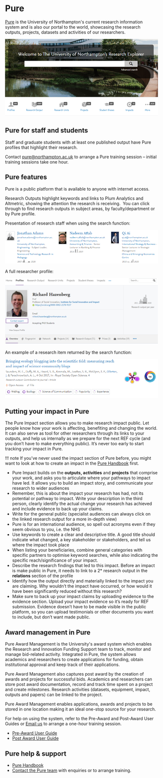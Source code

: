 # Pure

[Pure](https://pure.northampton.ac.uk/) is the University of Northampton's current research information system and is also our portal to the world, showcasing the research outputs, projects, datasets and activities of our researchers.

![Pure home page with search bar](img/pure-homepage.png)

## Pure for staff and students

Staff and graduate students with at least one published output have Pure profiles that highlight their research.

Contact [pure@northampton.ac.uk](mailto:pure@northampton.ac.uk) to arrange a Pure training session – initial training sessions take one hour.

## Pure features

Pure is a public platform that is available to anyone with internet access.

Research Outputs highlight keywords and links to Plum Analytics and Altmetric, showing the attention the research is receiving.  You can click through to find research outputs in subject areas, by faculty/department or by Pure profile.

Presentation of research staff when using the search function:

![Returns staff list in alphabetical order](img/pure-profiles.png)

A full researcher profile:

![Includes name, contact details and research outputs](img/pure-profile.png)

An example of a research item returned by the search function:

![Includes title, author, publication date](img/pure-item.png)

## Putting your impact in Pure

The Pure Impact section allows you to make research impact public. Let people know how your work is affecting, benefiting and changing the world. It can also serve as tool for other researchers through its links to your outputs, and help us internally as we prepare for the next REF cycle (and you don’t have to make everything public). It’s never too early to start tracking your impact in Pure.

!!! note
    If you’ve never used the impact section of Pure before, you might want to look at how to create an impact in the [Pure Handbook](https://www.yammer.com/northampton.ac.uk/#/files/172063681?version=174674105) first.  

- Pure Impact builds on the **outputs, activities** and **projects** that comprise your work, and asks you to articulate where your pathways to impact have led. It allows you to build an impact story, and communicate your research to wider audiences
- Remember, this is about the impact your research has had, not its potential or pathway to impact. Write your description in the third person, clearly identify the actual change your research has achieved and include evidence to back up your claims.
- Write for the general public (specialist audiences can always click on the linked research output for a more in-depth view)
- Pure is for an international audience, so spell out acronyms even if they seem obvious to you, i.e. the NHS
- Use keywords to create a clear and descriptive title. A good title should indicate what changed, a key stakeholder or stakeholders, and tell us where the impact took place
- When listing your beneficiaries, combine general categories with specific partners to optimise keyword searches, while also indicating the specific reach/significance of your impact.
- Describe the research findings that led to this impact. Before an impact is make public in Pure, it needs to link to a 2\* research output in the **relations** section of the profile
- Identify how the output directly and materially linked to the impact you are claiming. Why wouldn’t the impact have occurred, or how would it have been significantly reduced without this research?
- Make sure to back up your impact claims by uploading evidence to the evidence section. Upload your impact evidence so it’s ready for REF submission. Evidence doesn’t have to be made visible in the public platform, so you can upload testimonials or other documents you want to include, but don’t want made public.

## Award management in Pure

Pure Award Management is the University's award system which enables the Research and Innovation Funding Support team to track, monitor and manage bid-related activity. Integrated in Pure, the system allows academics and researchers to create applications for funding, obtain institutional approval and keep track of their applications.

Pure Award Management also captures post award by the creation of awards and projects for successful bids. Academics and researchers can store post award documentation, record and track time spent on a project and create milestones. Research activities (datasets, equipment, impact, outputs and papers) can be linked to the project.

Pure Award Management enables applications, awards and projects to be stored in one location making it an ideal one-stop source for your research.

For help on using the system, refer to the Pre-Award and Post-Award User Guides or [Email us](mailto:rifs@northampton.ac.uk) to arrange a one-hour training session.

- [Pre-Award User Guide](https://mypad.northampton.ac.uk/rifs/bidding-for-funding/pure-award-management-approval-process/)
- [Post Award User Guide](https://mypad.northampton.ac.uk/rifs/post-award-support/pure-award-management-creating-an-award-and-project/)

## Pure help &amp; support

- [Pure Handbook](https://www.yammer.com/northampton.ac.uk/#/files/172063681?version=174674105)
- [Contact the Pure team](mailto:pure@northampton.ac.uk) with enquiries or to arrange training.
